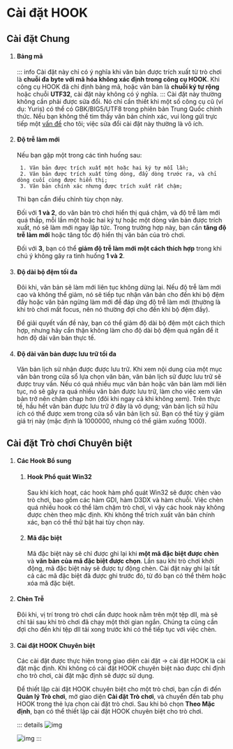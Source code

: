 # Cài đặt HOOK

## Cài đặt Chung

1. ####  Bảng mã

    ::: info
    Cài đặt này chỉ có ý nghĩa khi văn bản được trích xuất từ trò chơi là **chuỗi đa byte với mã hóa không xác định trong công cụ HOOK**. Khi công cụ HOOK đã chỉ định bảng mã, hoặc văn bản là **chuỗi ký tự rộng** hoặc chuỗi **UTF32**, cài đặt này không có ý nghĩa.
    :::
    Cài đặt này thường không cần phải được sửa đổi. Nó chỉ cần thiết khi một số công cụ cũ (ví dụ: Yuris) có thể có GBK/BIG5/UTF8 trong phiên bản Trung Quốc chính thức. Nếu bạn không thể tìm thấy văn bản chính xác, vui lòng gửi trực tiếp một [vấn đề](https://lunatranslator.org/Resource/game_support) cho tôi; việc sửa đổi cài đặt này thường là vô ích.

1. ####  Độ trễ làm mới

    Nếu bạn gặp một trong các tình huống sau:

        1. Văn bản được trích xuất một hoặc hai ký tự mỗi lần;
        2. Văn bản được trích xuất từng dòng, đẩy dòng trước ra, và chỉ dòng cuối cùng được hiển thị;
        3. Văn bản chính xác nhưng được trích xuất rất chậm;

    Thì bạn cần điều chỉnh tùy chọn này.

    Đối với **1 và 2**, do văn bản trò chơi hiển thị quá chậm, và độ trễ làm mới quá thấp, mỗi lần một hoặc hai ký tự hoặc một dòng văn bản được trích xuất, nó sẽ làm mới ngay lập tức. Trong trường hợp này, bạn cần **tăng độ trễ làm mới** hoặc tăng tốc độ hiển thị văn bản của trò chơi.

    Đối với **3**, bạn có thể **giảm độ trễ làm mới một cách thích hợp** trong khi chú ý không gây ra tình huống **1 và 2**.

1. ####  Độ dài bộ đệm tối đa

    Đôi khi, văn bản sẽ làm mới liên tục không dừng lại. Nếu độ trễ làm mới cao và không thể giảm, nó sẽ tiếp tục nhận văn bản cho đến khi bộ đệm đầy hoặc văn bản ngừng làm mới để đáp ứng độ trễ làm mới (thường là khi trò chơi mất focus, nên nó thường đợi cho đến khi bộ đệm đầy).

    Để giải quyết vấn đề này, bạn có thể giảm độ dài bộ đệm một cách thích hợp, nhưng hãy cẩn thận không làm cho độ dài bộ đệm quá ngắn để ít hơn độ dài văn bản thực tế.

1. ####  Độ dài văn bản được lưu trữ tối đa

    Văn bản lịch sử nhận được được lưu trữ. Khi xem nội dung của một mục văn bản trong cửa sổ lựa chọn văn bản, văn bản lịch sử được lưu trữ sẽ được truy vấn. Nếu có quá nhiều mục văn bản hoặc văn bản làm mới liên tục, nó sẽ gây ra quá nhiều văn bản được lưu trữ, làm cho việc xem văn bản trở nên chậm chạp hơn (đôi khi ngay cả khi không xem). Trên thực tế, hầu hết văn bản được lưu trữ ở đây là vô dụng; văn bản lịch sử hữu ích có thể được xem trong cửa sổ văn bản lịch sử. Bạn có thể tùy ý giảm giá trị này (mặc định là 1000000, nhưng có thể giảm xuống 1000).

## Cài đặt Trò chơi Chuyên biệt

1. #### Các Hook Bổ sung
    1. #### Hook Phổ quát Win32
        Sau khi kích hoạt, các hook hàm phổ quát Win32 sẽ được chèn vào trò chơi, bao gồm các hàm GDI, hàm D3DX và hàm chuỗi.
        Việc chèn quá nhiều hook có thể làm chậm trò chơi, vì vậy các hook này không được chèn theo mặc định.
        Khi không thể trích xuất văn bản chính xác, bạn có thể thử bật hai tùy chọn này.
    1. #### Mã đặc biệt
        Mã đặc biệt này sẽ chỉ được ghi lại khi **một mã đặc biệt được chèn** và **văn bản của mã đặc biệt được chọn**. Lần sau khi trò chơi khởi động, mã đặc biệt này sẽ được tự động chèn. Cài đặt này ghi lại tất cả các mã đặc biệt đã được ghi trước đó, từ đó bạn có thể thêm hoặc xóa mã đặc biệt.

1. #### Chèn Trễ
    Đôi khi, vị trí trong trò chơi cần được hook nằm trên một tệp dll, mà sẽ chỉ tải sau khi trò chơi đã chạy một thời gian ngắn. Chúng ta cũng cần đợi cho đến khi tệp dll tải xong trước khi có thể tiếp tục với việc chèn.

1. #### Cài đặt HOOK Chuyên biệt
    Các cài đặt được thực hiện trong giao diện cài đặt -> cài đặt HOOK là cài đặt mặc định. Khi không có cài đặt HOOK chuyên biệt nào được chỉ định cho trò chơi, cài đặt mặc định sẽ được sử dụng.
    
    Để thiết lập cài đặt HOOK chuyên biệt cho một trò chơi, bạn cần đi đến **Quản lý Trò chơi**, mở giao diện **Cài đặt Trò chơi**, và chuyển đến tab phụ HOOK trong thẻ lựa chọn cài đặt trò chơi. Sau khi bỏ chọn **Theo Mặc định**, bạn có thể thiết lập cài đặt HOOK chuyên biệt cho trò chơi.

    ::: details
    ![img](https://image.lunatranslator.org/zh/gamesettings/1.jpg)

    ![img](https://image.lunatranslator.org/zh/gamesettings/2.png)
    :::